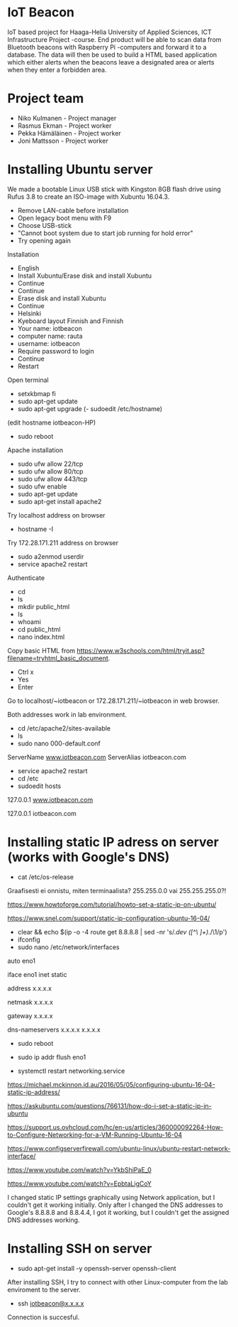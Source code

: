 # IoT Beacon

IoT based project for Haaga-Helia University of Applied Sciences, ICT Infrastructure Project -course. End product will be able to scan data from Bluetooth beacons with Raspberry Pi -computers and forward it to a database. The data will then be used to build a HTML based application which either alerts when the beacons leave a designated area or alerts when they enter a forbidden area.

# Project team

- Niko Kulmanen - Project manager
- Rasmus Ekman - Project worker
- Pekka Hämäläinen - Project worker
- Joni Mattsson - Project worker

# Installing Ubuntu server

We made a bootable Linux USB stick with Kingston 8GB flash drive using Rufus 3.8 to create an ISO-image with Xubuntu 16.04.3.

- Remove LAN-cable before installation
- Open legacy boot menu with F9
- Choose USB-stick
- "Cannot boot system due to start job running for hold error"
- Try opening again

Installation

- English
- Install Xubuntu/Erase disk and install Xubuntu
- Continue
- Continue
- Erase disk and install Xubuntu
- Continue
- Helsinki
- Kyeboard layout Finnish and Finnish
- Your name: iotbeacon
- computer name: rauta
- username: iotbeacon
- Require password to login
- Continue
- Restart

Open terminal

- setxkbmap fi
- sudo apt-get update
- sudo apt-get upgrade
(- sudoedit /etc/hostname)

(edit hostname iotbeacon-HP)

- sudo reboot

Apache installation

- sudo ufw allow 22/tcp
- sudo ufw allow 80/tcp
- sudo ufw allow 443/tcp
- sudo ufw enable
- sudo apt-get update
- sudo apt-get install apache2

Try localhost address on browser

- hostname -I

Try 172.28.171.211 address on browser

- sudo a2enmod userdir
- service apache2 restart

Authenticate

- cd
- ls
- mkdir public_html
- ls
- whoami
- cd public_html
- nano index.html

Copy basic HTML from https://www.w3schools.com/html/tryit.asp?filename=tryhtml_basic_document.

- Ctrl x
- Yes
- Enter

Go to localhost/~iotbeacon or 172.28.171.211/~iotbeacon in web browser.

Both addresses work in lab environment.

- cd /etc/apache2/sites-available
- ls
- sudo nano 000-default.conf

ServerName www.iotbeacon.com
ServerAlias iotbeacon.com

- service apache2 restart
- cd /etc
- sudoedit hosts

127.0.0.1 www.iotbeacon.com

127.0.0.1 iotbeacon.com

# Installing static IP adress on server (works with Google's DNS)

- cat /etc/os-release

Graafisesti ei onnistu, miten terminaalista? 255.255.0.0 vai 255.255.255.0?!

https://www.howtoforge.com/tutorial/howto-set-a-static-ip-on-ubuntu/

https://www.snel.com/support/static-ip-configuration-ubuntu-16-04/

- clear && echo $(ip -o -4 route get 8.8.8.8 | sed -nr 's/.*dev ([^\ ]+).*/\1/p')
- ifconfig
- sudo nano /etc/network/interfaces

auto eno1

iface eno1 inet static

 address x.x.x.x
 
 netmask x.x.x.x
 
 gateway x.x.x.x
 
 dns-nameservers x.x.x.x x.x.x.x

- sudo reboot

- sudo ip addr flush eno1
- systemctl restart networking.service

https://michael.mckinnon.id.au/2016/05/05/configuring-ubuntu-16-04-static-ip-address/

https://askubuntu.com/questions/766131/how-do-i-set-a-static-ip-in-ubuntu

https://support.us.ovhcloud.com/hc/en-us/articles/360000092264-How-to-Configure-Networking-for-a-VM-Running-Ubuntu-16-04

https://www.configserverfirewall.com/ubuntu-linux/ubuntu-restart-network-interface/

https://www.youtube.com/watch?v=YkbShiPaE_0

https://www.youtube.com/watch?v=EpbtaLigCoY

I changed static IP settings graphically using Network application, but I couldn't get it working initially. Only after I changed the DNS addresses to Google's 8.8.8.8 and 8.8.4.4, I got it working, but I couldn't get the assigned DNS addresses working.

# Installing SSH on server

- sudo apt-get install -y openssh-server openssh-client

After installing SSH, I try to connect with other Linux-computer from the lab enviroment to the server.

- ssh iotbeacon@x.x.x.x

Connection is succesful.
